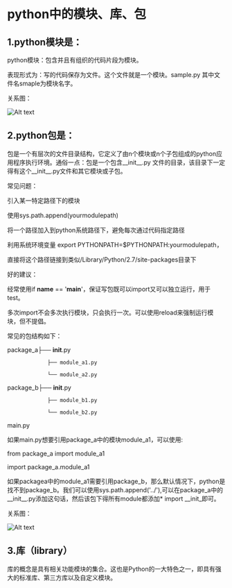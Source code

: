 # python中的模块、库、包


## 1.python模块是：
python模块：包含并且有组织的代码片段为模块。

表现形式为：写的代码保存为文件。这个文件就是一个模块。sample.py 其中文件名smaple为模块名字。

关系图：

![Alt text](./image/python4_1.jpg)


## 2.python包是：
包是一个有层次的文件目录结构，它定义了由n个模块或n个子包组成的python应用程序执行环境。通俗一点：包是一个包含__init__.py 文件的目录，该目录下一定得有这个__init__.py文件和其它模块或子包。

常见问题：

引入某一特定路径下的模块

使用sys.path.append(yourmodulepath)

将一个路径加入到python系统路径下，避免每次通过代码指定路径

利用系统环境变量 export PYTHONPATH=$PYTHONPATH:yourmodulepath，

直接将这个路径链接到类似/Library/Python/2.7/site-packages目录下

好的建议：

经常使用if __name__ == '__main__'，保证写包既可以import又可以独立运行，用于test。

多次import不会多次执行模块，只会执行一次。可以使用reload来强制运行模块，但不提倡。

常见的包结构如下：                 

package_a├── __init__.py

                 ├── module_a1.py

                 └── module_a2.py

package_b├── __init__.py

                 ├── module_b1.py 

                 └── module_b2.py

main.py

如果main.py想要引用package_a中的模块module_a1，可以使用:

from package_a import module_a1

import package_a.module_a1

如果packagea中的module_a1需要引用package_b，那么默认情况下，python是找不到package_b。我们可以使用sys.path.append('../'),可以在package_a中的__init__.py添加这句话，然后该包下得所有module都添加* import __init_即可。

关系图：


![Alt text](./image/python4_2.jpg)


## 3.库（library）
库的概念是具有相关功能模块的集合。这也是Python的一大特色之一，即具有强大的标准库、第三方库以及自定义模块。
